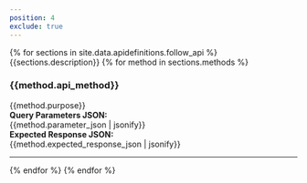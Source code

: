 ```yaml
---
position: 4
exclude: true
---
```


<dl class="dl-horizontal apidefinitions">
	{% for sections in site.data.apidefinitions.follow_api %}
                        {{sections.description}}
		{% for method in sections.methods %}
			<section id="{{method.api_method}}">
				<H3>{{method.api_method}}</H3>
				{{method.purpose}}
                                <BR>
                                <B>Query Parameters JSON:</B>
                                <BR>
                                {{method.parameter_json | jsonify}}
                                <BR>
                                <B>Expected Response JSON:</B>
                                <BR>
                                {{method.expected_response_json | jsonify}}
			</section>
                <hr/>
	    {% endfor %}
	{% endfor %}
</dl>


